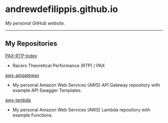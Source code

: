 # andrewdefilippis.github.io

*My personal GitHub website.*

---

## My Repositories

[PAX-RTP-Index](https://github.com/andrewdefilippis/PAX-RTP-Index)
* Racers Theoretical Performance (RTP) / PAX

[aws-apigateway](https://github.com/andrewdefilippis/aws-apigateway)
* My personal Amazon Web Services (AWS) API Gateway repository with example API Swagger Templates.

[aws-lambda](https://github.com/andrewdefilippis/aws-lambda)
* My personal Amazon Web Services (AWS) Lambda repository with example Functions.

